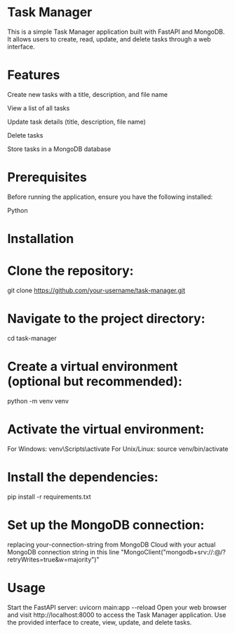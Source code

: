 # Task Manager

This is a simple Task Manager application built with FastAPI and MongoDB. It allows users to create, read, update, and delete tasks through a web interface.

# Features

Create new tasks with a title, description, and file name
<br>

View a list of all tasks
<br>

Update task details (title, description, file name)
<br>

Delete tasks
<br>

Store tasks in a MongoDB database

# Prerequisites

Before running the application, ensure you have the following installed:

Python
<br>

# Installation

# Clone the repository:
git clone https://github.com/your-username/task-manager.git
# Navigate to the project directory:
cd task-manager
# Create a virtual environment (optional but recommended):
python -m venv venv
# Activate the virtual environment:
For Windows:
venv\Scripts\activate
For Unix/Linux:
source venv/bin/activate
# Install the dependencies:
pip install -r requirements.txt
# Set up the MongoDB connection:
replacing your-connection-string from MongoDB Cloud with your actual MongoDB connection string in this line "MongoClient("mongodb+srv://<username>:<password>@<cluster-url>/<database>?retryWrites=true&w=majority")"
# Usage

Start the FastAPI server:
uvicorn main:app --reload
Open your web browser and visit http://localhost:8000 to access the Task Manager application.
Use the provided interface to create, view, update, and delete tasks.

